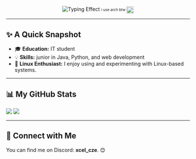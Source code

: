 <div align="center">
  <img src="https://readme-typing-svg.herokuapp.com/?font=Fira+Code&pause=2000&color=00FFFF&width=635&lines=Hi%2C+%20%F0%9F%91%8B%20+I%27m+Franti%C5%A1ek+Vojta+also+known+as+xCel_dev" alt="Typing Effect" />
  <span style="font-size: 10px;">i use arch btw <img src="https://www.pngitem.com/pimgs/m/19-195396_arch-linux-logo-png-transparent-png.png" alt="Arch Linux Logo" width="20" height="20" style="vertical-align: middle;"></span> 

</div>


---

## ✨ A Quick Snapshot

- 🎓 **Education:** IT student
- 💡 **Skills:** junior in Java, Python, and web development  
- 🐧 **Linux Enthusiast:** I enjoy using and experimenting with Linux-based systems.  


---
## 📊 My GitHub Stats  

<img src="https://github-readme-stats.vercel.app/api/top-langs/?username=Frantisek-Vojta&langs_count=4&layout=compact&theme=react" />  
<img src="https://github-readme-stats.vercel.app/api?username=Frantisek-Vojta&count_private=true&show_icons=true&theme=react&rank_icon=github&border_radius=10" />  

---

## 🤝 Connect with Me  

You can find me on Discord: **xcel_cze**. 😊
